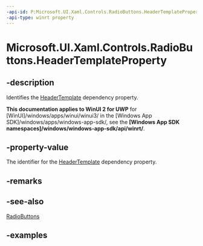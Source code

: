 ```yaml
---
-api-id: P:Microsoft.UI.Xaml.Controls.RadioButtons.HeaderTemplateProperty
-api-type: winrt property
---
```


# Microsoft.UI.Xaml.Controls.RadioButtons.HeaderTemplateProperty

<!--
public static Windows.UI.Xaml.DependencyProperty HeaderTemplateProperty { get; }
-->

## -description

Identifies the [HeaderTemplate](radiobuttons_headertemplate.md) dependency property.

**This documentation applies to WinUI 2 for UWP** for [WinUI]/windows/apps/winui/winui3/ in the [Windows App SDK]/windows/apps/windows-app-sdk/, see the **[Windows App SDK namespaces]/windows/windows-app-sdk/api/winrt/**.

## -property-value

The identifier for the [HeaderTemplate](radiobuttons_headertemplate.md) dependency property.

## -remarks

## -see-also

[RadioButtons](radiobuttons.md)

## -examples

